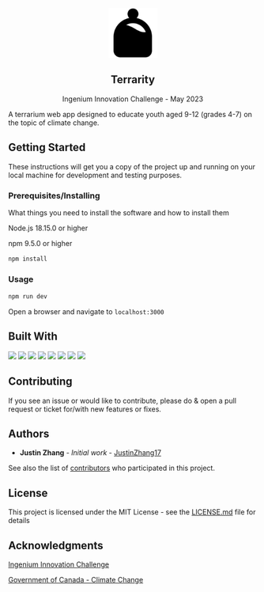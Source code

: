 <div align='center'>
<img src='public/favicon.svg' alt='Logo' width='100' height='100'>

<h2 align='center'>Terrarity</h2>

<p align='center'>
    Ingenium Innovation Challenge - May 2023
</p>
</div>

A terrarium web app designed to educate youth aged 9-12 (grades 4-7) on the topic of climate change.

## Getting Started

These instructions will get you a copy of the project up and running on your local machine for development and testing purposes.

### Prerequisites/Installing

What things you need to install the software and how to install them

Node.js 18.15.0 or higher

npm 9.5.0 or higher

```bash
npm install
```

### Usage

```bash
npm run dev
```

Open a browser and navigate to `localhost:3000`

## Built With

[![](https://img.shields.io/badge/Nextjs-000000?style=for-the-badge&logo=nextdotjs&logoColor=white)]()
[![](https://img.shields.io/badge/tailwindcss-000000?style=for-the-badge&logo=tailwindcss&logoColor=white)]()
[![](https://img.shields.io/badge/Node.js-000000?style=for-the-badge&logo=node.js&logoColor=white)]()
[![](https://img.shields.io/badge/Typescript-000000?style=for-the-badge&logo=typescript&logoColor=white)]()
[![](https://img.shields.io/badge/TensorFlow-000000?style=for-the-badge&logo=Tensorflow&logoColor=white)]()
[![](https://img.shields.io/badge/keras-000000?style=for-the-badge&logo=keras&logoColor=white)]()
[![](https://img.shields.io/badge/framer-000000?style=for-the-badge&logo=framer&logoColor=white)]()
[![](https://img.shields.io/badge/react-000000?style=for-the-badge&logo=react&logoColor=white)]()

## Contributing

If you see an issue or would like to contribute, please do & open a pull request or ticket for/with new features or fixes.

## Authors

-   **Justin Zhang** - _Initial work_ - [JustinZhang17](https://github.com/JustinZhang17)

See also the list of [contributors](https://github.com/JustinZhang17/ingenium/contributors) who participated in this project.

## License

This project is licensed under the MIT License - see the [LICENSE.md](LICENSE.md) file for details

## Acknowledgments

[Ingenium Innovation Challenge](https://ingeniumcanada.org/innovation-challenge)

[Government of Canada - Climate Change](https://www.canada.ca/en/services/environment/weather/climatechange.html)
